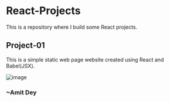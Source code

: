 # React-Projects
This is a repository where I build some React projects.

## Project-01
This is a simple static web page website created using React and Babel(JSX).

![image](https://user-images.githubusercontent.com/64111533/178960818-5eb94a4e-7c2f-4b13-a831-3e9f350e40c0.png)


### ~Amit Dey
